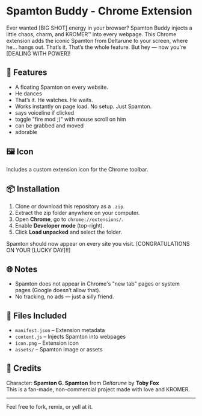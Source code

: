 # Spamton Buddy - Chrome Extension

Ever wanted [BIG SHOT] energy in your browser? Spamton Buddy injects a little chaos, charm, and KROMER™ into every webpage. This Chrome extension adds the iconic Spamton from Deltarune to  your screen, where he... hangs out. That’s it. That’s the whole feature. But hey — now you're [DEALING WITH POWER]!

## 🧩 Features
- A floating Spamton on every website.
- He dances 
- That’s it. He watches. He waits.
- Works instantly on page load. No setup. Just Spamton.
- says voiceline if clicked
- toggle "fire mod ;)" with mouse scroll on him 
- can be grabbed and moved
- adorable
## 🖼️ Icon

Includes a custom extension icon for the Chrome toolbar.

## 📦 Installation

1. Clone or download this repository as a `.zip`.
2. Extract the zip folder anywhere on your computer.
3. Open **Chrome**, go to `chrome://extensions/`.
4. Enable **Developer mode** (top-right).
5. Click **Load unpacked** and select the folder.

Spamton should now appear on every site you visit. [CONGRATULATIONS ON YOUR [LUCKY DAY]!!]

## 🌐 Notes

- Spamton does not appear in Chrome's "new tab" pages or system pages (Google doesn’t allow that).
- No tracking, no ads — just a silly friend.

## 📁 Files Included

- `manifest.json` – Extension metadata
- `content.js` – Injects Spamton into webpages
- `icon.png` – Extension icon
- `assets/` – Spamton image or assets

## 💬 Credits

Character: **Spamton G. Spamton** from *Deltarune* by **Toby Fox**  
This is a fan-made, non-commercial project made with love and KROMER.

---

Feel free to fork, remix, or yell at it.

